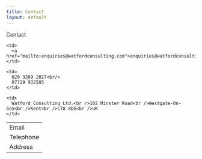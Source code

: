 ```yaml
---
title: Contact
layout: default
---
```

<p class="lead">Contact</p>

<table class="table table-striped">
  <tr>
    <td>
      Email
    </td>
    
    <td>
      <a href="mailto:enquiries@watfordconsulting.com">enquiries@watfordconsulting.com</a>
    </td>
  </tr>
  
  <tr>
    <td>
      Telephone
    </td>
    
    <td>
	  020 3289 2027<br/>
      07729 932505
    </td>
  </tr>
  
  <tr>
    <td>
      Address
    </td>
    
    <td>
      Watford Consulting Ltd.<br />102 Minster Road<br />Westgate-On-Sea<br />Kent<br />CT8 8DG<br />UK
    </td>
  </tr>
</table>